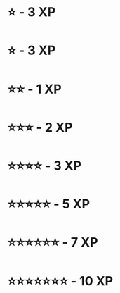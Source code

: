 # ⭐ - 3 XP
# ⭐ - 3 XP

# ⭐⭐ - 1 XP

# ⭐⭐⭐ - 2 XP

# ⭐⭐⭐⭐ - 3 XP

# ⭐⭐⭐⭐⭐ - 5 XP

# ⭐⭐⭐⭐⭐⭐ - 7 XP

# ⭐⭐⭐⭐⭐⭐⭐ - 10 XP


